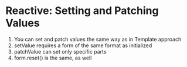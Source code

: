 # Reactive: Setting and Patching Values
01. You can set and patch values the same way as in Template approach
02. setValue requires a form of the same format as initialized
02. patchValue can set only specific parts
03. form.reset() is the same, as well